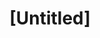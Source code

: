 ---
pid: mp100
title: "[Untitled]"
location_transcription: 
coordinates: "[-75.172213475439, 39.915529646365]"
zipcode: '18073'
gen_neighborhood: 
neighborhood: 
outside_phl: 'Pennsburg PA '
age: '83'
age_range: 70+
instagram: 
image_file_name: mp_100.jpg
proposal_transcription: More monuments to women!
topic: Women
topic_summary: '0'
type: Sculpture Statue
keywords_other: 
credit: Brigitte Benpakin
image_labels: 
twitter: 
facebook: 
permalink: "/monuments/mp100/"
layout: item-page
---